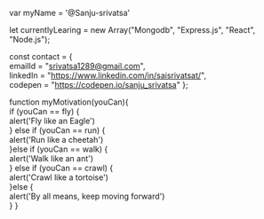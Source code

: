   var myName = '@Sanju-srivatsa'
  
  
  let currentlyLearing = new Array("Mongodb", "Express.js", "React", "Node.js");
  
  
  const contact = {                                                                                                                                                   
  emailId = "srivatsa1289@gmail.com",                                                                                                                                 
  linkedIn = "https://www.linkedin.com/in/saisrivatsat/",                                                                                                                                                             
  codepen = "https://codepen.io/sanju_srivatsa"
  };

                        
function  myMotivation(youCan){               
if (youCan == fly) {                                                                                                                                                  
alert('Fly like an Eagle')                                                                                                                                                                                                                                                                                                                       
} else if (youCan == run) {                                                                                                                                                                                                                                                                                                             
  alert('Run like a cheetah')                                                                                                                                                    
}else if (youCan  == walk) {                                                                                                                                          
  alert('Walk like an ant')                                                                                                                                                 
} else if (youCan == crawl) {                                                                                                                                         
  alert('Crawl like a tortoise')                                                                                                                                                
}else {                                                                                                                                                               
alert('By all means, keep moving forward')                                                                                                                            
}                                                                                                                                                                   }                                                                
<!---
Sanju-srivatsa/Sanju-srivatsa is a ✨ special ✨ repository because its `README.md` (this file) appears on your GitHub profile.
You can click the Preview link to take a look at your changes.
--->
